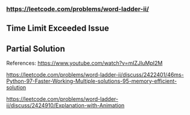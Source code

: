 ### https://leetcode.com/problems/word-ladder-ii/

## Time Limit Exceeded Issue

## Partial Solution

References:
https://www.youtube.com/watch?v=mIZJIuMpI2M

https://leetcode.com/problems/word-ladder-ii/discuss/2422401/46ms-Python-97-Faster-Working-Multiple-solutions-95-memory-efficient-solution

https://leetcode.com/problems/word-ladder-ii/discuss/2424910/Explanation-with-Animation